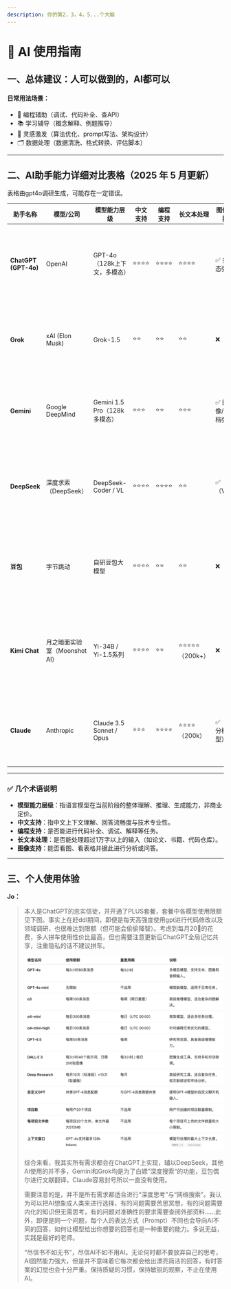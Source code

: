 ```yaml
---
description: 你的第2，3，4，5...个大脑
---
```


# 🧠 AI 使用指南

## 一、总体建议：人可以做到的，AI都可以

#### 日常用法场景：

* 🔧 编程辅助（调试、代码补全、查API）
* 📚 学习辅导（概念解释、例题推导）
* 🧠 灵感激发（算法优化、prompt写法、架构设计）
* 🗂 数据处理（数据清洗、格式转换、评估脚本）

***

## **二、AI助手能力详细对比表格**（2025 年 5 月更新）

表格由gpt4o调研生成，可能存在一定错误。

| 助手名称                 | 模型/公司                | 模型能力层级                   | 中文支持 | 编程支持 | 长文本处理        | 图像支持     | 优势亮点                         | 明显劣势                       | 是否付费       | 推荐用途              |
| -------------------- | -------------------- | ------------------------ | ---- | ---- | ------------ | -------- | ---------------------------- | -------------------------- | ---------- | ----------------- |
| **ChatGPT (GPT-4o)** | OpenAI               | GPT-4o（128k上下文，多模态）      | ⭐⭐⭐⭐ | ⭐⭐⭐⭐ | ⭐⭐⭐⭐         | ✅ 多模态强   | 多轮对话稳定，代码/写作表现优异，图表和视觉输入支持好  | 免费版模型弱，中文稍有“AI味”           | ✅（Plus）    | 编程开发、论文写作、图文数据分析  |
| **Grok**             | xAI (Elon Musk)      | Grok-1.5                 | ⭐⭐   | ⭐⭐   | ⭐⭐           | ❌        | Twitter/X 深度集成，网络信息总结能力强     | 编程弱、不能处理复杂推理               | ❌（免费）      | 数据总结、舆情分析、趋势追踪    |
| **Gemini**           | Google DeepMind      | Gemini 1.5 Pro（128k多模态）  | ⭐⭐⭐  | ⭐⭐   | ⭐⭐⭐          | ✅ 图像/文档强 | 图文理解能力最强，支持浏览器搜索，适合学术辅助      | 编程能力不稳定，接口体验略逊             | ❌（免费）      | 图文总结、学术报告、网页分析    |
| **DeepSeek**         | 深度求索（DeepSeek）       | DeepSeek-Coder / VL      | ⭐⭐⭐⭐ | ⭐⭐⭐⭐ | ⭐⭐           | ✅（VL）    | 中文代码生成强，文档感知良好，开发者体验类GPT     | 英文表现弱，部分多模态功能未开放           | ❌（免费）      | 中文编程、开发助手、技术文档生成  |
| **豆包**               | 字节跳动                 | 自研豆包大模型                  | ⭐⭐⭐⭐ | ⭐⭐   | ⭐⭐           | ❌        | 中文语境自然，语气亲切，适合非技术类用户         | 专业知识不足，编程/推理任务表现弱          | ❌（免费）      | 日常问答、知识问询、课程笔记生成  |
| **Kimi Chat**        | 月之暗面实验室（Moonshot AI） | Yi-34B / Yi-1.5系列        | ⭐⭐⭐⭐ | ⭐⭐   | ⭐⭐⭐⭐⭐（200k+） | ❌        | 超长上下文支持（>200k），长文处理第一，中文表达自然 | 英文不稳定，缺乏多模态能力              | ❌（免费）      | 长文阅读、合同/论文理解、摘要生成 |
| **Claude**           | Anthropic            | Claude 3.5 Sonnet / Opus | ⭐⭐⭐  | ⭐⭐⭐⭐ | ⭐⭐⭐⭐（200k）   | ✅（部分模型）  | 推理强，表达清晰自然，适合结构化输入任务         | 国内需代理，中文表达弱于GPT / DeepSeek | ✅（Pro/Max） | 高级写作、结构理解、分析推理    |



***

### ✅ 几个术语说明

* **模型能力层级**：指语言模型在当前阶段的整体理解、推理、生成能力，非商业定价。
* **中文支持**：指中文上下文理解、回答流畅度与技术专业性。
* **编程支持**：是否能进行代码补全、调试、解释等任务。
* **长文本处理**：是否能处理超过1万字以上的输入（如论文、书籍、代码仓库）。
* **图像支持**：能否看图、看表格并据此进行分析或问答。

***

## 三、个人使用体验

**Jo：**

> 本人是ChatGPT的忠实信徒，并开通了PLUS套餐，套餐中各模型使用限额见下图。事实上在赶ddl期间，即便是每天高强度使用gpt进行代码修改以及领域调研，也很难达到限额（但可能会偷偷降智）。考虑到每月20🔪的花费，多人拼车使用性价比最高，但也需要注意更新后ChatGPT全局记忆共享，注重隐私的话不建议拼车。
>
> ![](<../.gitbook/assets/image (12).png>)
>
> 综合来看，我其实所有需求都会在ChatGPT上实现，辅以DeepSeek，其他AI使用的并不多，Gemini和Grok均是为了白嫖”深度搜索“的功能，豆包偶尔进行文献翻译，Claude容易封号所以一直没有使用。
>
> 需要注意的是，并不是所有需求都适合进行“深度思考”与“网络搜索”。我认为可以把AI想象成人类来进行选择，有的问题需要苦思冥想，有的问题需要内化的知识但无需思考，有的问题对准确性的要求需要查阅外部资料……此外，即便是同一个问题，每个人的表达方式（Prompt）不同也会导向AI不同的回答，如何让模型给出你想要的回答也是一种重要的能力。多说无益，实践是最好的老师。
>
> “尽信书不如无书”，尽信AI不如不用AI。无论何时都不要放弃自己的思考，AI固然能力强大，但是并不意味着它每次都会给出漂亮简洁的回答，有时答案的幻觉也会十分严重。保持质疑的习惯，保持敏锐的观察，不止在使用AI。







